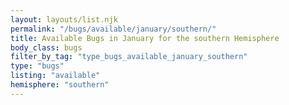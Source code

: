 ```yaml
---
layout: layouts/list.njk
permalink: "/bugs/available/january/southern/"
title: Available Bugs in January for the southern Hemisphere
body_class: bugs
filter_by_tag: "type_bugs_available_january_southern"
type: "bugs"
listing: "available"
hemisphere: "southern"
---
```

